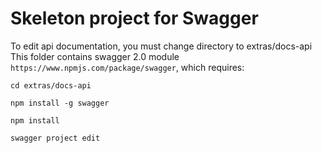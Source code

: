 # Skeleton project for Swagger

To edit api documentation, you must change directory to extras/docs-api
This folder contains swagger 2.0 module `https://www.npmjs.com/package/swagger`, which requires:

`cd extras/docs-api`

`npm install -g swagger`

`npm install`

`swagger project edit`
